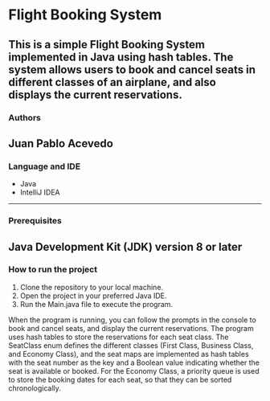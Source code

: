 # Flight Booking System

This is a simple Flight Booking System implemented in Java using hash tables. The system allows users to book and cancel seats in different classes of an airplane, and also displays the current reservations.
---
### Authors
Juan Pablo Acevedo
---
### Language and IDE
- Java
- IntelliJ IDEA
---
### Prerequisites
Java Development Kit (JDK) version 8 or later
---
### How to run the project
1. Clone the repository to your local machine.
2. Open the project in your preferred Java IDE.
3. Run the Main.java file to execute the program.

When the program is running, you can follow the prompts in the console to book and cancel seats, and display the current reservations. The program uses hash tables to store the reservations for each seat class. The SeatClass enum defines the different classes (First Class, Business Class, and Economy Class), and the seat maps are implemented as hash tables with the seat number as the key and a Boolean value indicating whether the seat is available or booked. For the Economy Class, a priority queue is used to store the booking dates for each seat, so that they can be sorted chronologically.
